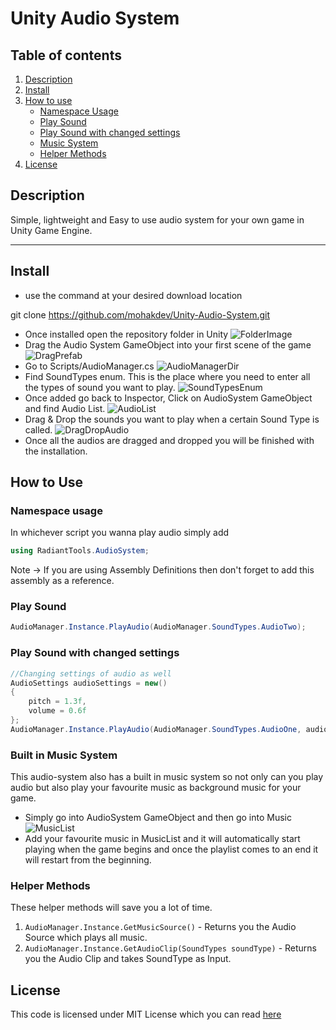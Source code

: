 
# Unity Audio System

## Table of contents
1. [Description](#Description)
2. [Install](#Install)
3. [How to use](#How-to-Use)
	- [Namespace Usage](#Namespace-Usage)
	- [Play Sound](#Play-Sound)
	- [Play Sound with changed settings](#Play-Sound-with-changed-settings)
	- [Music System](#Built-in-Music-System)
	- [Helper Methods](#Helper-Methods)
4. [License](#License)

## Description
Simple, lightweight and Easy to use audio system for your own game in Unity Game Engine. 

---
## Install
- use the command at your desired download location 

git clone https://github.com/mohakdev/Unity-Audio-System.git

- Once installed open the repository folder in Unity
![FolderImage](https://i.imgur.com/zqmBTCm.png)
- Drag the Audio System GameObject into your first scene of the game
![DragPrefab](https://i.imgur.com/ZfhoMkf.png)
- Go to Scripts/AudioManager.cs
![AudioManagerDir](https://i.imgur.com/KLobYMw.png)
- Find SoundTypes enum. This is the place where you need to enter all the types of sound you want to play.
![SoundTypesEnum](https://i.imgur.com/hADJ2uF.png)
- Once added go back to Inspector, Click on AudioSystem GameObject and find Audio List.
![AudioList](https://i.imgur.com/lMt1IZv.png)
- Drag & Drop the sounds you want to play when a certain Sound Type is called.
![DragDropAudio](https://i.imgur.com/O0GbeDa.gif)
- Once all the audios are dragged and dropped you will be finished with the installation.
## How to Use
### Namespace usage
In whichever script you wanna play audio simply add 
```cs
using RadiantTools.AudioSystem;
```
Note -> If you are using Assembly Definitions then don't forget to add this assembly as a reference.
### Play Sound
```cs
AudioManager.Instance.PlayAudio(AudioManager.SoundTypes.AudioTwo);
```
### Play Sound with changed settings
 ```cs
 //Changing settings of audio as well
 AudioSettings audioSettings = new()
 {
     pitch = 1.3f,
     volume = 0.6f
 };
AudioManager.Instance.PlayAudio(AudioManager.SoundTypes.AudioOne, audioSettings);
 ```
### Built in Music System
This audio-system also has a built in music system so not only can you play audio but also play your favourite music as background music for your game.

- Simply go into AudioSystem GameObject and then go into Music
![MusicList](https://i.imgur.com/pwIpQnw.png)
- Add your favourite music in MusicList and it will automatically start playing when the game begins and once the playlist comes to an end it will restart from the beginning.
### Helper Methods
These helper methods will save you a lot of time.
1. `AudioManager.Instance.GetMusicSource()` - Returns you the Audio Source which plays all music.
2. `AudioManager.Instance.GetAudioClip(SoundTypes soundType)` - Returns you the Audio Clip and takes SoundType as Input.
## License
This code is licensed under MIT License which you can read [here](https://github.com/mohakdev/Unity-Audio-System/blob/main/LICENSE)
